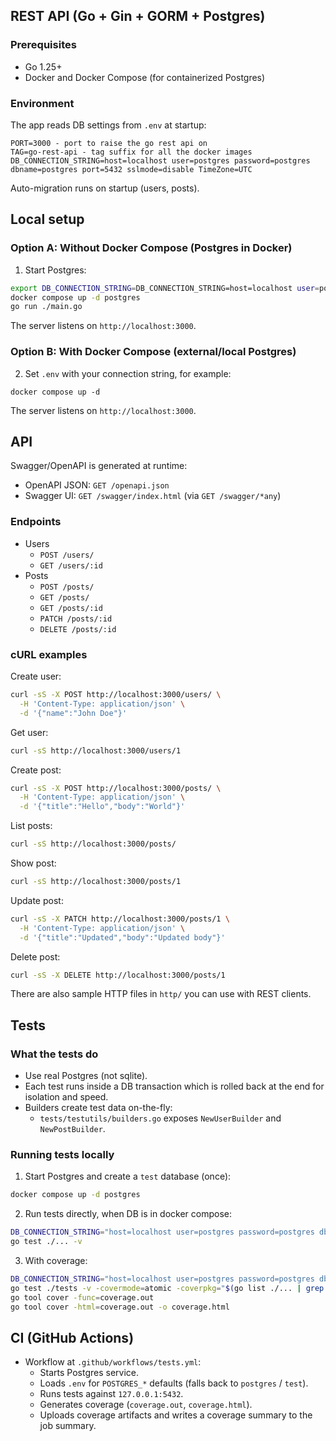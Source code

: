 ## REST API (Go + Gin + GORM + Postgres)

### Prerequisites
- Go 1.25+
- Docker and Docker Compose (for containerized Postgres)

### Environment
The app reads DB settings from `.env` at startup:

```env
PORT=3000 - port to raise the go rest api on
TAG=go-rest-api - tag suffix for all the docker images
DB_CONNECTION_STRING=host=localhost user=postgres password=postgres dbname=postgres port=5432 sslmode=disable TimeZone=UTC
```

Auto-migration runs on startup (users, posts).

## Local setup

### Option A: Without Docker Compose (Postgres in Docker)
1) Start Postgres:
```bash
export DB_CONNECTION_STRING=DB_CONNECTION_STRING=host=localhost user=postgres password=postgres dbname=postgres port=5432 sslmode=disable TimeZone=UTC
docker compose up -d postgres
go run ./main.go
```

The server listens on `http://localhost:3000`.

### Option B: With Docker Compose (external/local Postgres)
2) Set `.env` with your connection string, for example:
```env
docker compose up -d
```

The server listens on `http://localhost:3000`.

## API
Swagger/OpenAPI is generated at runtime:
- OpenAPI JSON: `GET /openapi.json`
- Swagger UI: `GET /swagger/index.html` (via `GET /swagger/*any`)

### Endpoints
- Users
  - `POST /users/`
  - `GET /users/:id`
- Posts
  - `POST /posts/`
  - `GET /posts/`
  - `GET /posts/:id`
  - `PATCH /posts/:id`
  - `DELETE /posts/:id`

### cURL examples

Create user:
```bash
curl -sS -X POST http://localhost:3000/users/ \
  -H 'Content-Type: application/json' \
  -d '{"name":"John Doe"}'
```

Get user:
```bash
curl -sS http://localhost:3000/users/1
```

Create post:
```bash
curl -sS -X POST http://localhost:3000/posts/ \
  -H 'Content-Type: application/json' \
  -d '{"title":"Hello","body":"World"}'
```

List posts:
```bash
curl -sS http://localhost:3000/posts/
```

Show post:
```bash
curl -sS http://localhost:3000/posts/1
```

Update post:
```bash
curl -sS -X PATCH http://localhost:3000/posts/1 \
  -H 'Content-Type: application/json' \
  -d '{"title":"Updated","body":"Updated body"}'
```

Delete post:
```bash
curl -sS -X DELETE http://localhost:3000/posts/1
```

There are also sample HTTP files in `http/` you can use with REST clients.

## Tests

### What the tests do
- Use real Postgres (not sqlite).
- Each test runs inside a DB transaction which is rolled back at the end for isolation and speed.
- Builders create test data on-the-fly:
  - `tests/testutils/builders.go` exposes `NewUserBuilder` and `NewPostBuilder`.

### Running tests locally
1) Start Postgres and create a `test` database (once):
```bash
docker compose up -d postgres
```

2) Run tests directly, when DB is in docker compose:
```bash
DB_CONNECTION_STRING="host=localhost user=postgres password=postgres dbname=test port=5432 sslmode=disable TimeZone=UTC" \
go test ./... -v
```

3) With coverage:
```bash
DB_CONNECTION_STRING="host=localhost user=postgres password=postgres dbname=test port=5432 sslmode=disable TimeZone=UTC" \
go test ./tests -v -covermode=atomic -coverpkg="$(go list ./... | grep -v '/tests' | tr '\n' ',' | sed 's/,$//')" -coverprofile=coverage.out
go tool cover -func=coverage.out
go tool cover -html=coverage.out -o coverage.html
```

## CI (GitHub Actions)
- Workflow at `.github/workflows/tests.yml`:
  - Starts Postgres service.
  - Loads `.env` for `POSTGRES_*` defaults (falls back to `postgres` / `test`).
  - Runs tests against `127.0.0.1:5432`.
  - Generates coverage (`coverage.out`, `coverage.html`).
  - Uploads coverage artifacts and writes a coverage summary to the job summary.
